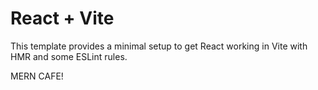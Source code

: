 # React + Vite

This template provides a minimal setup to get React working in Vite with HMR and some ESLint rules.

MERN CAFE!
